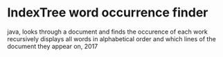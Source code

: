 # IndexTree word occurrence finder
 java, looks through a document and finds the occurence of each work recursively displays all words in alphabetical order and which lines of the document they appear on, 2017
